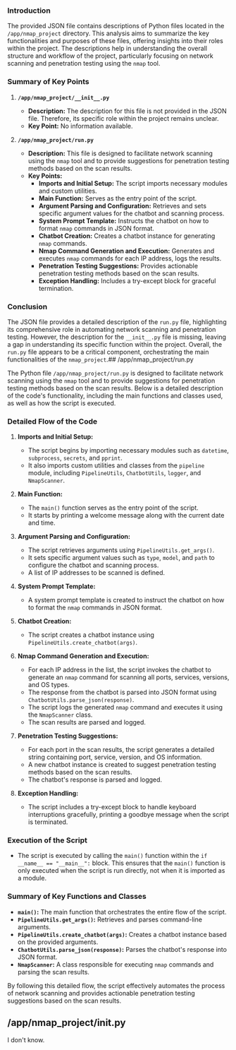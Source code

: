 ### Introduction

The provided JSON file contains descriptions of Python files located in the `/app/nmap_project` directory. This analysis aims to summarize the key functionalities and purposes of these files, offering insights into their roles within the project. The descriptions help in understanding the overall structure and workflow of the project, particularly focusing on network scanning and penetration testing using the `nmap` tool.

### Summary of Key Points

1. **`/app/nmap_project/__init__.py`**
   - **Description:** The description for this file is not provided in the JSON file. Therefore, its specific role within the project remains unclear.
   - **Key Point:** No information available.

2. **`/app/nmap_project/run.py`**
   - **Description:** This file is designed to facilitate network scanning using the `nmap` tool and to provide suggestions for penetration testing methods based on the scan results.
   - **Key Points:**
     - **Imports and Initial Setup:** The script imports necessary modules and custom utilities.
     - **Main Function:** Serves as the entry point of the script.
     - **Argument Parsing and Configuration:** Retrieves and sets specific argument values for the chatbot and scanning process.
     - **System Prompt Template:** Instructs the chatbot on how to format `nmap` commands in JSON format.
     - **Chatbot Creation:** Creates a chatbot instance for generating `nmap` commands.
     - **Nmap Command Generation and Execution:** Generates and executes `nmap` commands for each IP address, logs the results.
     - **Penetration Testing Suggestions:** Provides actionable penetration testing methods based on the scan results.
     - **Exception Handling:** Includes a try-except block for graceful termination.

### Conclusion

The JSON file provides a detailed description of the `run.py` file, highlighting its comprehensive role in automating network scanning and penetration testing. However, the description for the `__init__.py` file is missing, leaving a gap in understanding its specific function within the project. Overall, the `run.py` file appears to be a critical component, orchestrating the main functionalities of the `nmap_project`.## /app/nmap_project/run.py

The Python file `/app/nmap_project/run.py` is designed to facilitate network scanning using the `nmap` tool and to provide suggestions for penetration testing methods based on the scan results. Below is a detailed description of the code's functionality, including the main functions and classes used, as well as how the script is executed.

### Detailed Flow of the Code

1. **Imports and Initial Setup:**
   - The script begins by importing necessary modules such as `datetime`, `subprocess`, `secrets`, and `pprint`.
   - It also imports custom utilities and classes from the `pipeline` module, including `PipelineUtils`, `ChatbotUtils`, `logger`, and `NmapScanner`.

2. **Main Function:**
   - The `main()` function serves as the entry point of the script.
   - It starts by printing a welcome message along with the current date and time.

3. **Argument Parsing and Configuration:**
   - The script retrieves arguments using `PipelineUtils.get_args()`.
   - It sets specific argument values such as `type`, `model`, and `path` to configure the chatbot and scanning process.
   - A list of IP addresses to be scanned is defined.

4. **System Prompt Template:**
   - A system prompt template is created to instruct the chatbot on how to format the `nmap` commands in JSON format.

5. **Chatbot Creation:**
   - The script creates a chatbot instance using `PipelineUtils.create_chatbot(args)`.

6. **Nmap Command Generation and Execution:**
   - For each IP address in the list, the script invokes the chatbot to generate an `nmap` command for scanning all ports, services, versions, and OS types.
   - The response from the chatbot is parsed into JSON format using `ChatbotUtils.parse_json(response)`.
   - The script logs the generated `nmap` command and executes it using the `NmapScanner` class.
   - The scan results are parsed and logged.

7. **Penetration Testing Suggestions:**
   - For each port in the scan results, the script generates a detailed string containing port, service, version, and OS information.
   - A new chatbot instance is created to suggest penetration testing methods based on the scan results.
   - The chatbot's response is parsed and logged.

8. **Exception Handling:**
   - The script includes a try-except block to handle keyboard interruptions gracefully, printing a goodbye message when the script is terminated.

### Execution of the Script

- The script is executed by calling the `main()` function within the `if __name__ == "__main__":` block. This ensures that the `main()` function is only executed when the script is run directly, not when it is imported as a module.

### Summary of Key Functions and Classes

- **`main()`:** The main function that orchestrates the entire flow of the script.
- **`PipelineUtils.get_args()`:** Retrieves and parses command-line arguments.
- **`PipelineUtils.create_chatbot(args)`:** Creates a chatbot instance based on the provided arguments.
- **`ChatbotUtils.parse_json(response)`:** Parses the chatbot's response into JSON format.
- **`NmapScanner`:** A class responsible for executing `nmap` commands and parsing the scan results.

By following this detailed flow, the script effectively automates the process of network scanning and provides actionable penetration testing suggestions based on the scan results.

## /app/nmap_project/__init__.py

I don't know.

